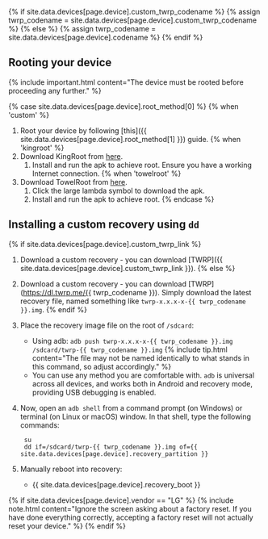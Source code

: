{% if site.data.devices[page.device].custom_twrp_codename %}
{% assign twrp_codename = site.data.devices[page.device].custom_twrp_codename %}
{% else %}
{% assign twrp_codename = site.data.devices[page.device].codename %}
{% endif %}

## Rooting your device

{% include important.html content="The device must be rooted before proceeding any further." %}

{% case site.data.devices[page.device].root_method[0] %}
{% when 'custom' %}
1. Root your device by following [this]({{ site.data.devices[page.device].root_method[1] }}) guide.
{% when 'kingroot' %}
1. Download KingRoot from [here](https://kingroot.net/).
   1. Install and run the apk to achieve root. Ensure you have a working Internet connection.
{% when 'towelroot' %}
1. Download TowelRoot from [here](https://towelroot.com/).
   1. Click the large lambda symbol to download the apk.
   2. Install and run the apk to achieve root.
{% endcase %}

## Installing a custom recovery using `dd`

{% if site.data.devices[page.device].custom_twrp_link %}
1. Download a custom recovery - you can download [TWRP]({{ site.data.devices[page.device].custom_twrp_link }}).
{% else %}
1. Download a custom recovery - you can download [TWRP](https://dl.twrp.me/{{ twrp_codename }}). Simply download the latest recovery file, named something like `twrp-x.x.x-x-{{ twrp_codename }}.img`.
{% endif %}
2. Place the recovery image file on the root of `/sdcard`:
   * Using adb: `adb push twrp-x.x.x-x-{{ twrp_codename }}.img /sdcard/twrp-{{ twrp_codename }}.img`
    {% include tip.html content="The file may not be named identically to what stands in this command, so adjust accordingly." %}
   * You can use any method you are comfortable with. `adb` is universal across all devices, and works both in Android and recovery mode, providing USB debugging is enabled.
3. Now, open an `adb shell` from a command prompt (on Windows) or terminal (on Linux or macOS) window. In that shell, type the following commands:

        su
        dd if=/sdcard/twrp-{{ twrp_codename }}.img of={{ site.data.devices[page.device].recovery_partition }}

4. Manually reboot into recovery:
    * {{ site.data.devices[page.device].recovery_boot }}

{% if site.data.devices[page.device].vendor == "LG" %}
{% include note.html content="Ignore the screen asking about a factory reset. If you have done everything correctly, accepting a factory reset will not actually reset your device." %}
{% endif %}
